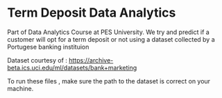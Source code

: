 # Term Deposit Data Analytics
Part of Data Analytics Course at PES University.
We try and predict if a customer will opt for a term deposit or not using a dataset collected by a Portugese banking instituion

Dataset courtesy of : https://archive-beta.ics.uci.edu/ml/datasets/bank+marketing

To run these files , make sure the path to the dataset is correct on your machine.
